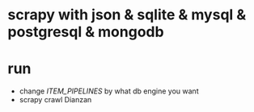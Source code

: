 # scrapy with json & sqlite & mysql & postgresql & mongodb

# run

- change *ITEM_PIPELINES* by what db engine you want
- scrapy crawl Dianzan
